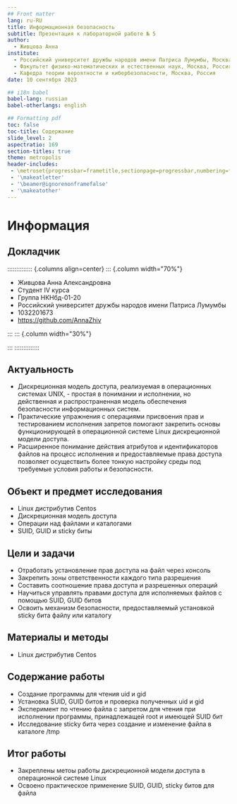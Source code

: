 ```yaml
---
## Front matter
lang: ru-RU
title: Информационная безопасность
subtitle: Презентация к лабораторной работе № 5
author:
  - Живцова Анна
institute:
  - Российский университет дружбы народов имени Патриса Лумумбы, Москва, Россия
  - Факультет физико-математических и естественных наук, Москва, Россия
  - Кафедра теории вероятности и кибербезопасности, Москва, Россия
date: 10 сентября 2023

## i18n babel
babel-lang: russian
babel-otherlangs: english

## Formatting pdf
toc: false
toc-title: Содержание
slide_level: 2
aspectratio: 169
section-titles: true
theme: metropolis
header-includes:
 - \metroset{progressbar=frametitle,sectionpage=progressbar,numbering=fraction}
 - '\makeatletter'
 - '\beamer@ignorenonframefalse'
 - '\makeatother'
---
```


# Информация

## Докладчик

:::::::::::::: {.columns align=center}
::: {.column width="70%"}

  * Живцова Анна Александровна
  * Студент IV курса
  * Группа НКНбд-01-20
  * Российский университет дружбы народов имени Патриса Лумумбы 
  * 1032201673
  * <https://github.com/AnnaZhiv>

:::
::: {.column width="30%"}

:::
::::::::::::::

## Актуальность

- Дискреционная модель доступа, реализуемая в операционных системах UNIX, - простая в понимании и исполнении, но действенная и распространенная модель обеспечения безопасности информационных систем.    
-  Практические упражнения с операциями присвоения прав и тестированием исполнения запретов помогают закрепить основы функционирующей в операционной системе Linux  дискреционной модели доступа.    
- Расширенное понимание действия атрибутов и идентификаторов файлов на процесс исполнения и предоставляемые права доступа позволяет осуществить более тонкую настройку среды под требуемые условия работы и безопасности.        

## Объект и предмет исследования

- Linux дистрибутив Centos     
- Дискреционная модель доступа      
- Операции над файлами и каталогами      
- SUID, GUID и sticky биты             

## Цели и задачи

- Отработать установление прав доступа на файл через консоль         
- Закрепить зоны ответственности каждого типа разрешения     
- Составить соотношение права доступа и разрешенных операций    
- Научиться управлять правами доступа для исполняемых файлов с помощью SUID, GUID битов    
- Освоить механизм безопасности, предоставляемый установкой sticky бита файлу или каталогу    

## Материалы и методы

- Linux дистрибутив Centos      

## Содержание работы

- Создание программы для чтения uid и gid     
- Установка SUID, GUID битов и проверка полученных uid и gid
- Эксперимент по чтению файла с запретом для чтения при исполнении программы, принадлежащей root и имеющей SUID бит     
- Исследование sticky бита через создание и изменение файла в каталоге /tmp          

## Итог работы

- Закреплены метоы работы дискреционной модели доступа в операционной системе Linux    
- Освоено практическое применение SUID, GUID, sticky битов для файла     






